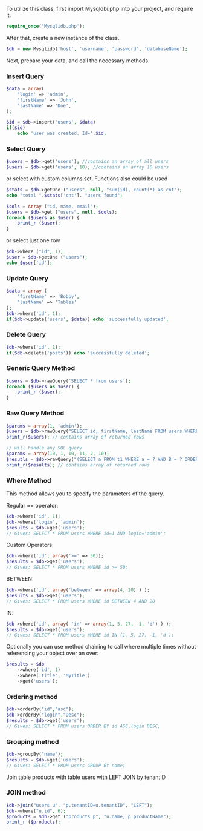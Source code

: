 To utilize this class, first import Mysqldbi.php into your project, and require it.

```php
require_once('Mysqlidb.php');
```

After that, create a new instance of the class.

```php
$db = new Mysqlidb('host', 'username', 'password', 'databaseName');
```

Next, prepare your data, and call the necessary methods. 

### Insert Query

```php
$data = array(
	'login' => 'admin',
	'firstName' => 'John',
	'lastName' => 'Doe',
);

$id = $db->insert('users', $data)
if($id)
    echo 'user was created. Id='.$id;
```

### Select Query

```php
$users = $db->get('users'); //contains an array of all users 
$users = $db->get('users', 10); //contains an array 10 users
```

or select with custom columns set. Functions also could be used

```php
$stats = $db->getOne ("users", null, "sum(id), count(*) as cnt");
echo "total ".$stats['cnt']. "users found";

$cols = Array ("id, name, email");
$users = $db->get ("users", null, $cols);
foreach ($users as $user) { 
    print_r ($user);
}
```

or select just one row

```php
$db->where ("id", 1);
$user = $db->getOne ("users");
echo $user['id'];
```

### Update Query
```php
$data = array (
	'firstName' => 'Bobby',
	'lastName' => 'Tables'
);
$db->where('id', 1);
if($db->update('users', $data)) echo 'successfully updated'; 
```

### Delete Query
```php
$db->where('id', 1);
if($db->delete('posts')) echo 'successfully deleted'; 
```

### Generic Query Method
```php
$users = $db->rawQuery('SELECT * from users');
foreach ($users as $user) {
    print_r ($user);
}
```

### Raw Query Method
```php
$params = array(1, 'admin');
$users = $db->rawQuery("SELECT id, firstName, lastName FROM users WHERE id = ? AND login = ?", $params);
print_r($users); // contains array of returned rows

// will handle any SQL query
$params = array(10, 1, 10, 11, 2, 10);
$resutls = $db->rawQuery("(SELECT a FROM t1 WHERE a = ? AND B = ? ORDER BY a LIMIT ?) UNION(SELECT a FROM t2 WHERE a = ? AND B = ? ORDER BY a LIMIT ?)", $params);
print_r($results); // contains array of returned rows
```


### Where Method
This method allows you to specify the parameters of the query.

Regular == operator:
```php
$db->where('id', 1);
$db->where('login', 'admin');
$results = $db->get('users');
// Gives: SELECT * FROM users WHERE id=1 AND login='admin';
```

Custom Operators:
```php
$db->where('id', array('>=' => 50));
$results = $db->get('users');
// Gives: SELECT * FROM users WHERE id >= 50;
```

BETWEEN:
```php
$db->where('id', array('between' => array(4, 20) ) );
$results = $db->get('users');
// Gives: SELECT * FROM users WHERE id BETWEEN 4 AND 20
```

IN:
```php
$db->where('id', array( 'in' => array(1, 5, 27, -1, 'd') ) );
$results = $db->get('users');
// Gives: SELECT * FROM users WHERE id IN (1, 5, 27, -1, 'd');
```

Optionally you can use method chaining to call where multiple times without referencing your object over an over:

```php
$results = $db
	->where('id', 1)
	->where('title', 'MyTitle')
	->get('users');
```

### Ordering method
```php
$db->orderBy("id","asc");
$db->orderBy("login","Desc");
$results = $db->get('users');
// Gives: SELECT * FROM users ORDER BY id ASC,login DESC;
```

### Grouping method
```php
$db->groupBy("name");
$results = $db->get('users');
// Gives: SELECT * FROM users GROUP BY name;
```

Join table products with table users with LEFT JOIN by tenantID
### JOIN method
```php
$db->join("users u", "p.tenantID=u.tenantID", "LEFT");
$db->where("u.id", 6);
$products = $db->get ("products p", "u.name, p.productName");
print_r ($products);
```

